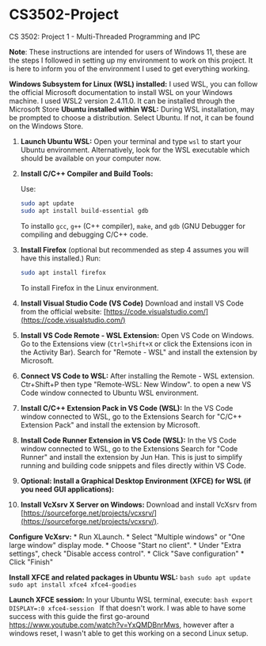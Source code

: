 # CS3502-Project
CS 3502: Project 1 - Multi-Threaded Programming and IPC

**Note**: These instructions are intended for users of Windows 11, these are the steps I followed in setting up my environment to work on this project. It is here to inform you of the environment I used to get everything working.

**Windows Subsystem for Linux (WSL) installed:**  I used WSL, you can follow the official Microsoft documentation to install WSL on your Windows machine. I used WSL2 version 2.4.11.0. It can be installed through the Microsoft Store
**Ubuntu installed within WSL:** During WSL installation, may be prompted to choose a distribution. Select Ubuntu. If not, it can be found on the Windows Store.


1.  **Launch Ubuntu WSL:** Open your terminal and type `wsl` to start your Ubuntu environment. Alternatively, look for the WSL executable which should be available on your computer now.

2.  **Install C/C++ Compiler and Build Tools:**

    Use:
    ```bash
    sudo apt update
    sudo apt install build-essential gdb
    ```
    To installo `gcc`, `g++` (C++ compiler), `make`, and `gdb` (GNU Debugger for compiling and debugging C/C++ code.
3. **Install Firefox** (optional but recommended as step 4 assumes you will have this installed.)
    Run:
   ```bash
   sudo apt install firefox
   ```
   To install Firefox in the Linux environment. 
5.  **Install Visual Studio Code (VS Code)** Download and install VS Code from the official website: [https://code.visualstudio.com/](https://code.visualstudio.com/)

6.  **Install VS Code Remote - WSL Extension:**
   Open VS Code on Windows.
    Go to the Extensions view (`Ctrl+Shift+X` or click the Extensions icon in the Activity Bar).
    Search for "Remote - WSL" and install the extension by Microsoft.

7.  **Connect VS Code to WSL:**
    After installing the Remote - WSL extension. 
    Ctr+Shift+P then type "Remote-WSL: New Window". to open a new VS Code window connected to Ubuntu WSL environment.

8.  **Install C/C++ Extension Pack in VS Code (WSL):**
    In the VS Code window connected to WSL, go to the Extensions
    Search for "C/C++ Extension Pack" and install the extension by Microsoft.

9.  **Install Code Runner Extension in VS Code (WSL):**
    In the VS Code window connected to WSL, go to the Extensions
    Search for "Code Runner" and install the extension by Jun Han. This is just to simplify running and building code snippets and files directly within VS Code.

10.  **Optional: Install a Graphical Desktop Environment (XFCE) for WSL (if you need GUI applications):**

11.  **Install VcXsrv X Server on Windows:** Download and install VcXsrv from [https://sourceforge.net/projects/vcxsrv/](https://sourceforge.net/projects/vcxsrv/).

**Configure VcXsrv:**
    *   Run XLaunch.
    *   Select "Multiple windows" or "One large window" display mode.
    *   Choose "Start no client".
    *   Under "Extra settings", check "Disable access control".
    *   Click "Save configuration" 
    *   Click "Finish"

**Install XFCE and related packages in Ubuntu WSL:**
        ```bash
        sudo apt update
        sudo apt install xfce4 xfce4-goodies
        ```

**Launch XFCE session:** In your Ubuntu WSL terminal, execute:
        ```bash
        export DISPLAY=:0
        xfce4-session
        ```
If that doesn't work. I was able to have some success with this guide the first go-around https://www.youtube.com/watch?v=YxQMDBnrMws, however after a windows reset, I wasn't able to get this working on a second Linux setup. 
